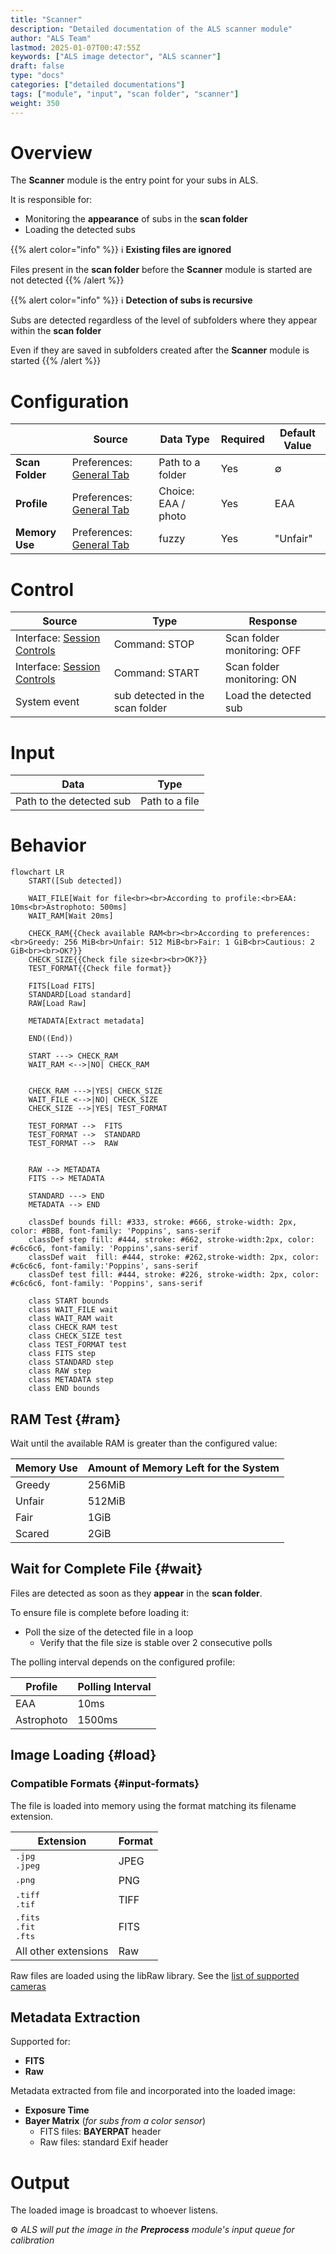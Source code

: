 ```yaml
---
title: "Scanner"
description: "Detailed documentation of the ALS scanner module"
author: "ALS Team"
lastmod: 2025-01-07T00:47:55Z
keywords: ["ALS image detector", "ALS scanner"]
draft: false
type: "docs"
categories: ["detailed documentations"]
tags: ["module", "input", "scan folder", "scanner"]
weight: 350
---
```


# Overview

The **Scanner** module is the entry point for your subs in ALS.

It is responsible for:
- Monitoring the **appearance** of subs in the **scan folder**
- Loading the detected subs

{{% alert color="info" %}}
ℹ️ **Existing files are ignored**

Files present in the **scan folder** before the **Scanner** module is started are not detected
{{% /alert %}}

{{% alert color="info" %}}
ℹ️ **Detection of subs is recursive**

Subs are detected regardless of the level of subfolders where they appear within the **scan folder**

Even if they are saved in subfolders created after the **Scanner** module is started
{{% /alert %}}

# Configuration

|                     | Source                                                                           | Data Type           | Required | Default Value |
|---------------------|----------------------------------------------------------------------------------|---------------------|----------|---------------|
| **Scan Folder**     | Preferences: [General Tab](../../userguide/preferences/general/#scan-folder)     | Path to a folder    | Yes      | ∅             |
| **Profile**         | Preferences: [General Tab](../../userguide/preferences/general/#profile)         | Choice: EAA / photo | Yes      | EAA           |
| **Memory Use**      | Preferences: [General Tab](../../userguide/preferences/general/#memory)          | fuzzy               | Yes      | "Unfair"      |

# Control

| Source                                                                          | Type                            | Response                    |
|---------------------------------------------------------------------------------|---------------------------------|-----------------------------|
| Interface: [Session Controls](../../userguide/ui/controls/#session-controls)    | Command: STOP                   | Scan folder monitoring: OFF |
| Interface: [Session Controls](../../userguide/ui/controls/#session-controls)    | Command: START                  | Scan folder monitoring: ON  |
| System event                                                                    | sub detected in the scan folder | Load the detected sub       |


# Input

| Data                     | Type              |
|--------------------------|-------------------|
| Path to the detected sub | Path to a file    |

# Behavior


```mermaid
flowchart LR
    START([Sub detected])
    
    WAIT_FILE[Wait for file<br><br>According to profile:<br>EAA: 10ms<br>Astrophoto: 500ms]    
    WAIT_RAM[Wait 20ms]
    
    CHECK_RAM{{Check available RAM<br><br>According to preferences:<br>Greedy: 256 MiB<br>Unfair: 512 MiB<br>Fair: 1 GiB<br>Cautious: 2 GiB<br><br>OK?}}
    CHECK_SIZE{{Check file size<br><br>OK?}}
    TEST_FORMAT{{Check file format}}
    
    FITS[Load FITS]
    STANDARD[Load standard]
    RAW[Load Raw]
    
    METADATA[Extract metadata]
    
    END((End))
    
    START ---> CHECK_RAM   
    WAIT_RAM <-->|NO| CHECK_RAM
 
    
    CHECK_RAM --->|YES| CHECK_SIZE
    WAIT_FILE <-->|NO| CHECK_SIZE   
    CHECK_SIZE -->|YES| TEST_FORMAT

    TEST_FORMAT -->  FITS
    TEST_FORMAT -->  STANDARD
    TEST_FORMAT -->  RAW
    

    RAW --> METADATA
    FITS --> METADATA
    
    STANDARD ---> END
    METADATA --> END
    
    classDef bounds fill: #333, stroke: #666, stroke-width: 2px, color: #BBB, font-family: 'Poppins', sans-serif
    classDef step fill: #444, stroke: #662, stroke-width:2px, color: #c6c6c6, font-family: 'Poppins',sans-serif
    classDef wait  fill: #444, stroke: #262,stroke-width: 2px, color: #c6c6c6, font-family:'Poppins', sans-serif
    classDef test fill: #444, stroke: #226, stroke-width: 2px, color: #c6c6c6, font-family: 'Poppins', sans-serif
    
    class START bounds
    class WAIT_FILE wait
    class WAIT_RAM wait
    class CHECK_RAM test
    class CHECK_SIZE test
    class TEST_FORMAT test
    class FITS step
    class STANDARD step
    class RAW step
    class METADATA step
    class END bounds

```


## RAM Test {#ram}

Wait until the available RAM is greater than the configured value:

| Memory Use | Amount of Memory Left for the System |
|------------|--------------------------------------|
| Greedy     | 256MiB                               |
| Unfair     | 512MiB                               |
| Fair       | 1GiB                                 |
| Scared     | 2GiB                                 |

## Wait for Complete File {#wait}

Files are detected as soon as they **appear** in the **scan folder**.

To ensure file is complete before loading it:

- Poll the size of the detected file in a loop
    - Verify that the file size is stable over 2 consecutive polls

The polling interval depends on the configured profile:

| Profile        | Polling Interval |
|----------------|------------------|
| EAA            | 10ms             |
| Astrophoto     | 1500ms           |

## Image Loading {#load}

### Compatible Formats {#input-formats}

The file is loaded into memory using the format matching its filename extension.

| Extension                                                        | Format |
|------------------------------------------------------------------|--------|
| <div style="font-family: monospace;">.jpg<br>.jpeg</div>         | JPEG   |
| <span style="font-family: monospace;">.png</span>                | PNG    |
| <div style="font-family: monospace;">.tiff<br>.tif</div>         | TIFF   |
| <div style="font-family: monospace;">.fits<br>.fit<br>.fts</div> | FITS   |
| All other extensions                                             | Raw    |

Raw files are loaded using the libRaw library. See the [list of supported cameras](https://www.libraw.org/supported-cameras) 

## Metadata Extraction

Supported for:
- **FITS**
- **Raw**

Metadata extracted from file and incorporated into the loaded image:
- **Exposure Time**
- **Bayer Matrix** (_for subs from a color sensor_)
    - FITS files: **BAYERPAT** header
    - Raw files: standard Exif header

# Output

The loaded image is broadcast to whoever listens.

⚙️ _ALS will put the image in the **Preprocess** module's input queue for calibration_
